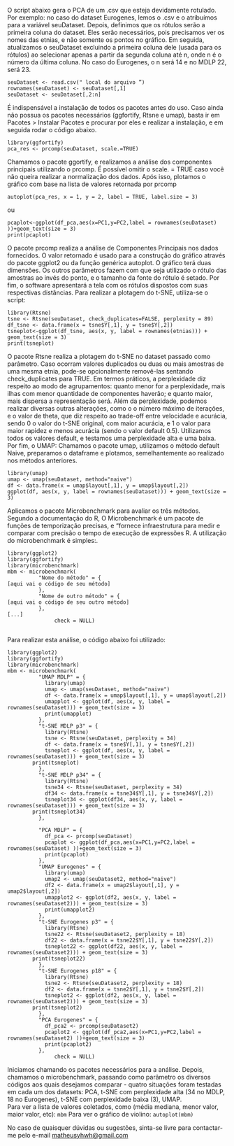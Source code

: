O script abaixo gera o PCA de um .csv que esteja devidamente rotulado. Por exemplo: no caso do dataset Eurogenes, lemos o .csv e o atribuímos para a variável seuDataset. Depois, definimos que os rótulos serão a primeira coluna do dataset. Eles serão necessários, pois precisamos ver os nomes das etnias, e não somente os pontos no gráfico. Em seguida, atualizamos o  seuDataset excluindo a primeira coluna dele (usada para os rótulos) ao selecionar apenas a partir da segunda coluna até n, onde n é o número da última coluna. No caso do Eurogenes, o n será 14 e no MDLP 22, será 23. 
``` 
seuDataset <- read.csv(" local do arquivo ”)
rownames(seuDataset) <- seuDataset[,1] 
seuDataset <- seuDataset[,2:n]
```
É indispensável a instalação de todos os pacotes antes do uso.  Caso ainda não possua os pacotes necessários (ggfortify, Rtsne e umap), basta ir em Pacotes > Instalar Pacotes e procurar por eles e realizar a instalação, e em seguida rodar o código abaixo. 
```
library(ggfortify)
pca_res <- prcomp(seuDataset, scale.=TRUE)
 ``` 
Chamamos o pacote ggortify, e realizamos a análise dos componentes principais utilizando o prcomp. É possível omitir o scale. = TRUE caso você não queira realizar a normalização dos dados. Após isso, plotamos o gráfico com base na lista de valores retornada por prcomp
	
```
autoplot(pca_res, x = 1, y = 2, label = TRUE, label.size = 3)
```
ou
```
pcaplot<-ggplot(df_pca,aes(x=PC1,y=PC2,label = rownames(seuDataset) ))+geom_text(size = 3)
print(pcaplot)
```
O pacote prcomp realiza a análise de Componentes Principais nos dados fornecidos. O valor retornado é usado para a construção do gráfico através do pacote ggplot2 ou da função genérica autoplot. O gráfico terá duas dimensões. Os outros parâmetros fazem com que seja utilizado o rótulo das amostras ao invés do ponto, e o tamanho da fonte do rótulo é setado. Por fim, o software apresentará a tela com os rótulos dispostos com suas respectivas distâncias.
Para realizar a plotagem do t-SNE, utiliza-se o script:
```
library(Rtsne)
tsne <- Rtsne(seuDataset, check_duplicates=FALSE, perplexity = 89)
df_tsne <- data.frame(x = tsne$Y[,1], y = tsne$Y[,2])
tsneplot<-ggplot(df_tsne, aes(x, y, label = rownames(etnias))) + geom_text(size = 3)
print(tsneplot)
```
O pacote Rtsne realiza a plotagem do t-SNE no dataset passado como parâmetro. Caso ocorram valores duplicados ou duas ou mais amostras de uma mesma etnia, pode-se opcionalmente  removê-las sentando check_duplicates para TRUE. Em termos práticos, a perplexidade diz respeito ao modo de agrupamentos: quanto menor for a perplexidade, mais ilhas com menor quantidade de componentes haverão; e quanto maior, mais dispersa a representação será. Além da perplexidade, podemos realizar diversas outras alterações, como o o número máximo de iterações, e o valor de theta, que diz respeito ao trade-off entre velocidade e acurácia, sendo 0 o valor do t-SNE original, com maior acurácia, e 1 o valor para maior rapidez e menos acurácia (sendo o valor default 0.5). Utilizamos todos os valores default, e testamos uma perplexidade alta e uma baixa.
Por fim, o UMAP: Chamamos o pacote umap, utilizamos o método default Naive, preparamos o dataframe e plotamos, semelhantemente ao realizado nos métodos anteriores.

```
library(umap)
umap <- umap(seuDataset, method="naive")
df <- data.frame(x = umap$layout[,1], y = umap$layout[,2])
ggplot(df, aes(x, y, label = rownames(seuDataset))) + geom_text(size = 3)
```

Aplicamos o pacote Microbenchmark para avaliar os três métodos. Segundo a documentação do R, O Microbenchmark é um pacote de funções de temporização precisas, e “fornece infraestrutura para medir e comparar com precisão o tempo de execução de expressões R.
A utilização do microbenchmark é simples:. 
```
library(ggplot2)
library(ggfortify)
library(microbenchmark)
mbm <- microbenchmark(
          "Nome do método" = {
[aqui vai o código de seu método]
          },
          "Nome de outro método" = { 
[aqui vai o código de seu outro método]
          },
[...]
               check = NULL)
	    
```

Para realizar esta análise, o código abaixo foi utilizado:
```
library(ggplot2)
library(ggfortify)
library(microbenchmark)
mbm <- microbenchmark(
          "UMAP MDLP" = {
            library(umap)
            umap <- umap(seuDataset, method="naive")
            df <- data.frame(x = umap$layout[,1], y = umap$layout[,2])
            umapplot <- ggplot(df, aes(x, y, label = rownames(seuDataset))) + geom_text(size = 3)
            print(umapplot)
          },
          "t-SNE MDLP p3" = {
            library(Rtsne)
            tsne <- Rtsne(seuDataset, perplexity = 34)
            df <- data.frame(x = tsne$Y[,1], y = tsne$Y[,2])
            tsneplot <- ggplot(df, aes(x, y, label = rownames(seuDataset))) + geom_text(size = 3)
	    print(tsneplot)
          },
          "t-SNE MDLP p34" = {
            library(Rtsne)
            tsne34 <- Rtsne(seuDataset, perplexity = 34)
            df34 <- data.frame(x = tsne34$Y[,1], y = tsne34$Y[,2])
            tsneplot34 <- ggplot(df34, aes(x, y, label = rownames(seuDataset))) + geom_text(size = 3)
	    print(tsneplot34)
          },

          "PCA MDLP" = {
            df_pca <- prcomp(seuDataset)
            pcaplot <- ggplot(df_pca,aes(x=PC1,y=PC2,label = rownames(seuDataset) ))+geom_text(size = 3)
            print(pcaplot)
          },
          "UMAP Eurogenes" = {
            library(umap)
            umap2 <- umap(seuDataset2, method="naive")
            df2 <- data.frame(x = umap2$layout[,1], y = umap2$layout[,2])
            umapplot2 <- ggplot(df2, aes(x, y, label = rownames(seuDataset2))) + geom_text(size = 3)
            print(umapplot2)
          },
          "t-SNE Eurogenes p3" = {
            library(Rtsne)
            tsne22 <- Rtsne(seuDataset2, perplexity = 18)
            df22 <- data.frame(x = tsne22$Y[,1], y = tsne22$Y[,2])
            tsneplot22 <- ggplot(df22, aes(x, y, label = rownames(seuDataset2))) + geom_text(size = 3)
	    print(tsneplot22)
          },
          "t-SNE Eurogenes p18" = {
            library(Rtsne)
            tsne2 <- Rtsne(seuDataset2, perplexity = 18)
            df2 <- data.frame(x = tsne2$Y[,1], y = tsne2$Y[,2])
            tsneplot2 <- ggplot(df2, aes(x, y, label = rownames(seuDataset2))) + geom_text(size = 3)
	    print(tsneplot2)
          },
          "PCA Eurogenes" = {
            df_pca2 <- prcomp(seuDataset2)
            pcaplot2 <- ggplot(df_pca2,aes(x=PC1,y=PC2,label = rownames(seuDataset2) ))+geom_text(size = 3)
            print(pcaplot2)
          },
               check = NULL)
```
Iniciamos chamando os pacotes necessários para a análise. Depois, chamamos o microbenchmark, passando como parâmetro os diversos códigos aos quais desejamos comparar - quatro situações foram testadas em cada um dos datasets: PCA, t-SNE com perplexidade alta (34 no MDLP, 18 no Eurogenes), t-SNE com perplexidade baixa (3), UMAP.  
Para ver a lista de valores coletados, como (média mediana, menor valor, maior valor, etc):
```mbm```
Para ver o gráfico de violino:
```autoplot(mbm)```

No caso de quaisquer dúvidas ou sugestões, sinta-se livre para contactar-me pelo e-mail matheusyhwh@gmail.com
